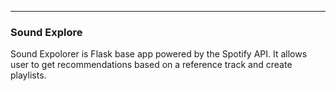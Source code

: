 
---------------------------------------------------------------------------------------------------------------------------------------------------------------------------------

### Sound Explore
Sound Expolorer is Flask base app powered by the Spotify API.
It allows user to get recommendations based on a reference track and create playlists.
